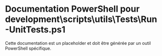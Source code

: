 # Documentation PowerShell pour development\scripts\utils\Tests\Run-UnitTests.ps1

Cette documentation est un placeholder et doit être générée par un outil PowerShell spécifique.
